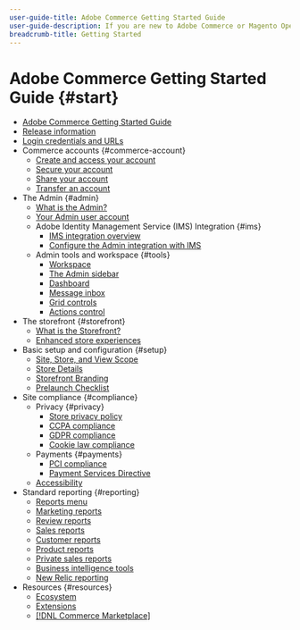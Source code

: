 ```yaml
---
user-guide-title: Adobe Commerce Getting Started Guide
user-guide-description: If you are new to Adobe Commerce or Magento Open Source, discover resources of the [!DNL Commerce] ecosystem, follow the customer journey to explore your store, and learn about key features.
breadcrumb-title: Getting Started
---
```


# Adobe Commerce Getting Started Guide {#start}

+ [Adobe Commerce Getting Started Guide](guide-overview.md)
+ [Release information](about-this-release.md)
+ [Login credentials and URLs](login-urls.md)
+ Commerce accounts {#commerce-account}
  + [Create and access your account](commerce-account-create.md)
  + [Secure your account](commerce-account-secure.md)
  + [Share your account](commerce-account-share.md)
  + [Transfer an account](commerce-account-transfer.md)
+ The Admin {#admin}
  + [What is the Admin?](admin.md)
  + [Your Admin user account](admin-signin.md)
  + Adobe Identity Management Service (IMS) Integration {#ims}
    + [IMS integration overview](adobe-ims-integration-overview.md)
    + [Configure the Admin integration with IMS](adobe-ims-config.md)
  + Admin tools and workspace {#tools}
    + [Workspace](admin-workspace.md)
    + [The Admin sidebar](admin-menu.md)
    + [Dashboard](admin-dashboard.md)
    + [Message inbox](admin-message-inbox.md)
    + [Grid controls](admin-grid-controls.md)
    + [Actions control](admin-actions-control.md)
+ The storefront {#storefront}
  + [What is the Storefront?](storefront.md)
  + [Enhanced store experiences](enhanced-experiences.md)
+ Basic setup and configuration {#setup}
  + [Site, Store, and View Scope](websites-stores-views.md)
  + [Store Details](store-details.md)
  + [Storefront Branding](storefront-branding.md)
  + [Prelaunch Checklist](prelaunch-checklist.md)
+ Site compliance {#compliance}
  + Privacy {#privacy}
    + [Store privacy policy](privacy-policy.md)
    + [CCPA compliance](compliance-ccpa.md)
    + [GDPR compliance](compliance-gdpr.md)
    + [Cookie law compliance](compliance-cookie-law.md)
  + Payments {#payments}
    + [PCI compliance](compliance-pci.md)
    + [Payment Services Directive](compliance-payment-services-directive.md)
  + [Accessibility](navigation-accessibility.md)
+ Standard reporting  {#reporting}
  + [Reports menu](reports-menu.md)
  + [Marketing reports](marketing-reports.md)
  + [Review reports](review-reports.md)
  + [Sales reports](sales-reports.md)
  + [Customer reports](customer-reports.md)
  + [Product reports](product-reports.md)
  + [Private sales reports](private-sales-reports.md)
  + [Business intelligence tools](business-intelligence.md)
  + [New Relic reporting](new-relic-reporting.md)
+ Resources {#resources}
  + [Ecosystem](resources.md)
  + [Extensions](extensions.md)
  + [[!DNL Commerce Marketplace]](commerce-marketplace.md)